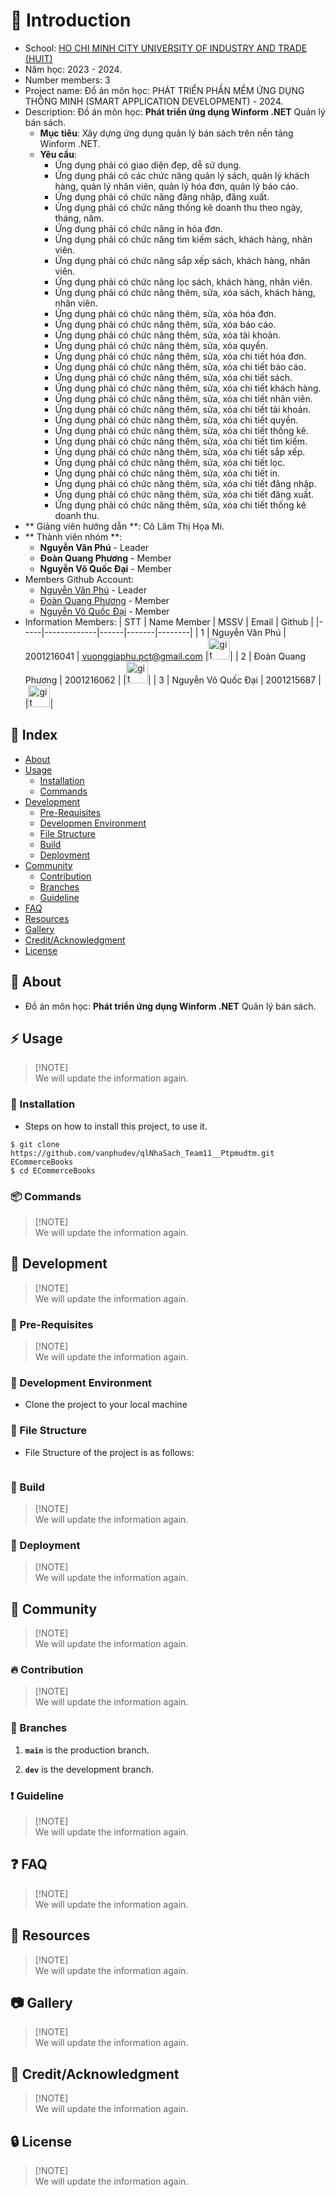 # :rocket: Introduction
-  School: [HO CHI MINH CITY UNIVERSITY OF INDUSTRY AND TRADE (HUIT)](https://www.huit.edu.vn/)
-  Năm học: 2023 - 2024.
-  Number members: 3
-  Project name: Đồ án môn học: PHÁT TRIỂN PHẦN MỀM ỨNG DỤNG THÔNG MINH (SMART APPLICATION DEVELOPMENT) - 2024.
-  Description: Đồ án môn học: **Phát triển ứng dụng Winform .NET** Quản lý bán sách.
	- **Mục tiêu**: Xây dựng ứng dụng quản lý bán sách trên nền tảng Winform .NET.
	- **Yêu cầu**: 
		- Ứng dụng phải có giao diện đẹp, dễ sử dụng.
		- Ứng dụng phải có các chức năng quản lý sách, quản lý khách hàng, quản lý nhân viên, quản lý hóa đơn, quản lý báo cáo.
		- Ứng dụng phải có chức năng đăng nhập, đăng xuất.
		- Ứng dụng phải có chức năng thống kê doanh thu theo ngày, tháng, năm.
		- Ứng dụng phải có chức năng in hóa đơn.
		- Ứng dụng phải có chức năng tìm kiếm sách, khách hàng, nhân viên.
		- Ứng dụng phải có chức năng sắp xếp sách, khách hàng, nhân viên.
		- Ứng dụng phải có chức năng lọc sách, khách hàng, nhân viên.
		- Ứng dụng phải có chức năng thêm, sửa, xóa sách, khách hàng, nhân viên.
		- Ứng dụng phải có chức năng thêm, sửa, xóa hóa đơn.
		- Ứng dụng phải có chức năng thêm, sửa, xóa báo cáo.
		- Ứng dụng phải có chức năng thêm, sửa, xóa tài khoản.
		- Ứng dụng phải có chức năng thêm, sửa, xóa quyền.
		- Ứng dụng phải có chức năng thêm, sửa, xóa chi tiết hóa đơn.
		- Ứng dụng phải có chức năng thêm, sửa, xóa chi tiết báo cáo.
		- Ứng dụng phải có chức năng thêm, sửa, xóa chi tiết sách.
		- Ứng dụng phải có chức năng thêm, sửa, xóa chi tiết khách hàng.
		- Ứng dụng phải có chức năng thêm, sửa, xóa chi tiết nhân viên.
		- Ứng dụng phải có chức năng thêm, sửa, xóa chi tiết tài khoản.
		- Ứng dụng phải có chức năng thêm, sửa, xóa chi tiết quyền.
		- Ứng dụng phải có chức năng thêm, sửa, xóa chi tiết thống kê.
		- Ứng dụng phải có chức năng thêm, sửa, xóa chi tiết tìm kiếm.
		- Ứng dụng phải có chức năng thêm, sửa, xóa chi tiết sắp xếp.
		- Ứng dụng phải có chức năng thêm, sửa, xóa chi tiết lọc.
		- Ứng dụng phải có chức năng thêm, sửa, xóa chi tiết in.
		- Ứng dụng phải có chức năng thêm, sửa, xóa chi tiết đăng nhập.
		- Ứng dụng phải có chức năng thêm, sửa, xóa chi tiết đăng xuất.
		- Ứng dụng phải có chức năng thêm, sửa, xóa chi tiết thống kê doanh thu.
- ** Giảng viên hướng dẫn **: Cô Lâm Thị Họa Mi.
- ** Thành viên nhóm **:
	- **Nguyễn Văn Phú** - Leader
	- **Đoàn Quang Phương** - Member
	- **Nguyễn Võ Quốc Đại** - Member
-  Members Github Account:
   -  [Nguyễn Văn Phú](https://github.com/vanphudev) - Leader
   -  [Đoàn Quang Phương]() - Member
   -  [Nguyễn Võ Quốc Đại]() - Member
-  Information Members:
   | STT | Name Member | MSSV | Email | Github |
   |-----|-------------|------|-------|--------|
   | 1 | Nguyễn Văn Phú | 2001216041 | vuonggiaphu.pct@gmail.com |<a href="https://github.com/vanphudev"><img src="https://img.shields.io/badge/vanphudev-282C34?logo=github&logoColor=FFFFFF" alt="git logo" title="github" height="35" /></a>|
   | 2 | Đoàn Quang Phương | 2001216062 |  |<a href="https://github.com/vanphudev"><img src="https://img.shields.io/badge/vanphudev-282C34?logo=github&logoColor=FFFFFF" alt="git logo" title="github" height="35" /></a>|
   | 3 | Nguyễn Võ Quốc Đại | 2001215687 |  |<a href="https://github.com/vanphudev"><img src="https://img.shields.io/badge/vanphudev-282C34?logo=github&logoColor=FFFFFF" alt="git logo" title="github" height="35" /></a>|

## :ledger: Index

-  [About](#beginner-about)
-  [Usage](#zap-usage)
   -  [Installation](#electric_plug-installation)
   -  [Commands](#package-commands)
-  [Development](#wrench-development)
   -  [Pre-Requisites](#notebook-pre-requisites)
   -  [Developmen Environment](#nut_and_bolt-development-environment)
   -  [File Structure](#file_folder-file-structure)
   -  [Build](#hammer-build)
   -  [Deployment](#rocket-deployment)
-  [Community](#cherry_blossom-community)
   -  [Contribution](#fire-contribution)
   -  [Branches](#cactus-branches)
   -  [Guideline](#exclamation-guideline)
-  [FAQ](#question-faq)
-  [Resources](#page_facing_up-resources)
-  [Gallery](#camera-gallery)
-  [Credit/Acknowledgment](#star2-creditacknowledgment)
-  [License](#lock-license)

## :beginner: About

- Đồ án môn học: **Phát triển ứng dụng Winform .NET** Quản lý bán sách.

## :zap: Usage

> [!NOTE]\
> We will update the information again.

### :electric_plug: Installation

-  Steps on how to install this project, to use it.

```
$ git clone https://github.com/vanphudev/qlNhaSach_Team11__Ptpmudtm.git ECommerceBooks
$ cd ECommerceBooks
```

### :package: Commands

> [!NOTE]\
> We will update the information again.

## :wrench: Development

> [!NOTE]\
> We will update the information again.

### :notebook: Pre-Requisites

> [!NOTE]\
> We will update the information again.

### :nut_and_bolt: Development Environment

-  Clone the project to your local machine

### :file_folder: File Structure

-  File Structure of the project is as follows:

```

```

### :hammer: Build

> [!NOTE]\
> We will update the information again.

### :rocket: Deployment

> [!NOTE]\
> We will update the information again.

## :cherry_blossom: Community

> [!NOTE]\
> We will update the information again.

### :fire: Contribution

> [!NOTE]\
> We will update the information again.

### :cactus: Branches

1. **`main`** is the production branch.

2. **`dev`** is the development branch.

### :exclamation: Guideline

> [!NOTE]\
> We will update the information again.

## :question: FAQ

> [!NOTE]\
> We will update the information again.

## :page_facing_up: Resources

> [!NOTE]\
> We will update the information again.

## :camera: Gallery

> [!NOTE]\
> We will update the information again.

## :star2: Credit/Acknowledgment

> [!NOTE]\
> We will update the information again.

## :lock: License

> [!NOTE]\
> We will update the information again.
